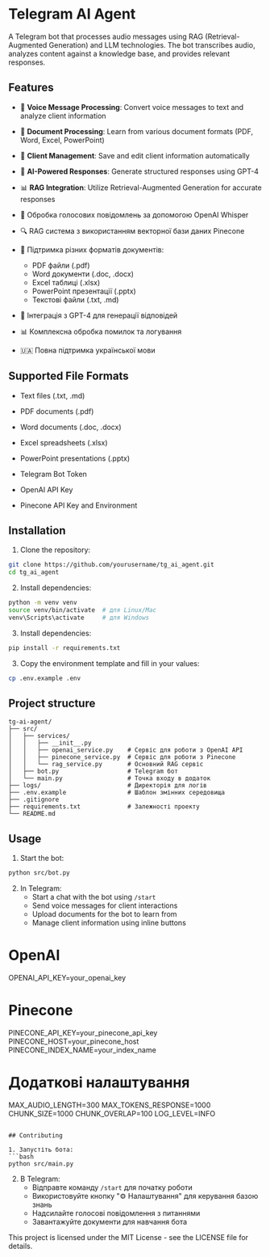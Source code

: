 # Telegram AI Agent

A Telegram bot that processes audio messages using RAG (Retrieval-Augmented Generation) and LLM technologies. The bot transcribes audio, analyzes content against a knowledge base, and provides relevant responses.

## Features
- 🎤 **Voice Message Processing**: Convert voice messages to text and analyze client information
- 📄 **Document Processing**: Learn from various document formats (PDF, Word, Excel, PowerPoint)
- 👥 **Client Management**: Save and edit client information automatically
- 🤖 **AI-Powered Responses**: Generate structured responses using GPT-4
- 📊 **RAG Integration**: Utilize Retrieval-Augmented Generation for accurate responses

- 🎤 Обробка голосових повідомлень за допомогою OpenAI Whisper
- 🔍 RAG система з використанням векторної бази даних Pinecone
- 📄 Підтримка різних форматів документів:
  - PDF файли (.pdf)
  - Word документи (.doc, .docx)
  - Excel таблиці (.xlsx)
  - PowerPoint презентації (.pptx)
  - Текстові файли (.txt, .md)
- 🤖 Інтеграція з GPT-4 для генерації відповідей
- 📊 Комплексна обробка помилок та логування
- 🇺🇦 Повна підтримка української мови

## Supported File Formats

- Text files (.txt, .md)
- PDF documents (.pdf)
- Word documents (.doc, .docx)
- Excel spreadsheets (.xlsx)
- PowerPoint presentations (.pptx)

- Telegram Bot Token
- OpenAI API Key
- Pinecone API Key and Environment

## Installation

1. Clone the repository:
```bash
git clone https://github.com/yourusername/tg_ai_agent.git
cd tg_ai_agent
```

2. Install dependencies:
```bash
python -m venv venv
source venv/bin/activate  # для Linux/Mac
venv\Scripts\activate     # для Windows
```

3. Install dependencies:
```bash
pip install -r requirements.txt
```

3. Copy the environment template and fill in your values:
```bash
cp .env.example .env
```

## Project structure

```
tg-ai-agent/
├── src/
│   ├── services/
│   │   ├── __init__.py
│   │   ├── openai_service.py    # Сервіс для роботи з OpenAI API
│   │   ├── pinecone_service.py  # Сервіс для роботи з Pinecone
│   │   └── rag_service.py       # Основний RAG сервіс
│   ├── bot.py                   # Telegram бот
│   └── main.py                  # Точка входу в додаток
├── logs/                        # Директорія для логів
├── .env.example                 # Шаблон змінних середовища
├── .gitignore
├── requirements.txt             # Залежності проекту
└── README.md
```

## Usage

1. Start the bot:
```bash
python src/bot.py
```

2. In Telegram:
   - Start a chat with the bot using `/start`
   - Send voice messages for client interactions
   - Upload documents for the bot to learn from
   - Manage client information using inline buttons

# OpenAI
OPENAI_API_KEY=your_openai_key

# Pinecone
PINECONE_API_KEY=your_pinecone_api_key
PINECONE_HOST=your_pinecone_host
PINECONE_INDEX_NAME=your_index_name

# Додаткові налаштування
MAX_AUDIO_LENGTH=300
MAX_TOKENS_RESPONSE=1000
CHUNK_SIZE=1000
CHUNK_OVERLAP=100
LOG_LEVEL=INFO
```

## Contributing

1. Запустіть бота:
```bash
python src/main.py
```

2. В Telegram:
   - Відправте команду `/start` для початку роботи
   - Використовуйте кнопку "⚙️ Налаштування" для керування базою знань
   - Надсилайте голосові повідомлення з питаннями
   - Завантажуйте документи для навчання бота

This project is licensed under the MIT License - see the LICENSE file for details.